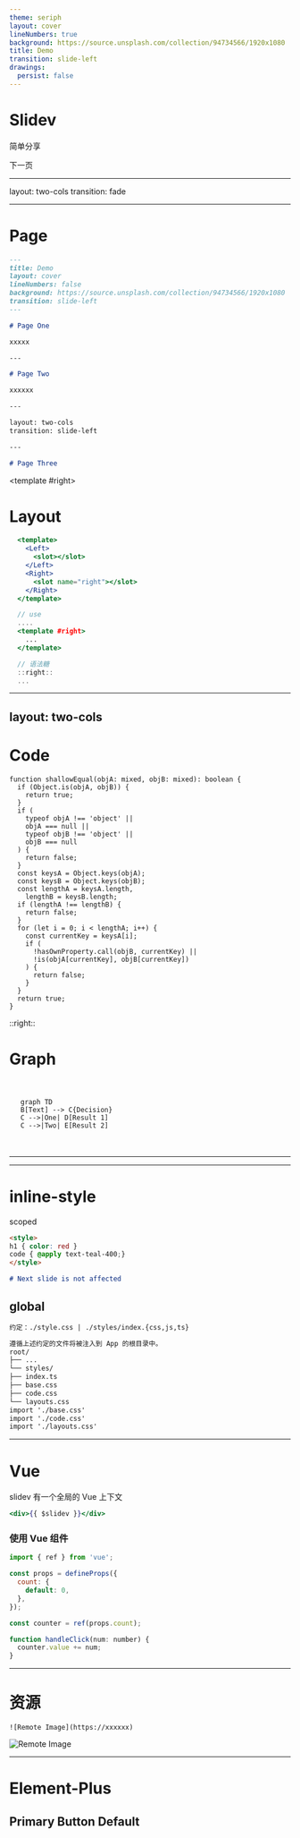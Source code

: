 ```yaml
---
theme: seriph
layout: cover
lineNumbers: true
background: https://source.unsplash.com/collection/94734566/1920x1080
title: Demo
transition: slide-left
drawings:
  persist: false
---
```


# Slidev

简单分享

<div class="pt-12">
  <span @click="$slidev.nav.next" class="px-2 py-1 rounded cursor-pointer">
   下一页 <carbon:arrow-right class="inline"/>
  </span>
</div>

---

layout: two-cols
transition: fade

---

# Page

```md
---
title: Demo
layout: cover
lineNumbers: false
background: https://source.unsplash.com/collection/94734566/1920x1080
transition: slide-left
---
```

```md
# Page One

xxxxx

---

# Page Two

xxxxxx

---

layout: two-cols
transition: slide-left

---

# Page Three
```

<template #right>

  <h1>
    Layout
  </h1>
  
  <div class="pl-2">

```jsx {1-8|10-14|16-18|all}
  <template>
    <Left>
      <slot></slot>
    </Left>
    <Right>
      <slot name="right"></slot>
    </Right>
  </template>

  // use
  ....
  <template #right>
    ...
  </template>

  // 语法糖
  ::right::
  ...
```

  </div>
</template>

---

## layout: two-cols

# Code

```tsx {all|2-4|5-9|10-|all}
function shallowEqual(objA: mixed, objB: mixed): boolean {
  if (Object.is(objA, objB)) {
    return true;
  }
  if (
    typeof objA !== 'object' ||
    objA === null ||
    typeof objB !== 'object' ||
    objB === null
  ) {
    return false;
  }
  const keysA = Object.keys(objA);
  const keysB = Object.keys(objB);
  const lengthA = keysA.length,
    lengthB = keysB.length;
  if (lengthA !== lengthB) {
    return false;
  }
  for (let i = 0; i < lengthA; i++) {
    const currentKey = keysA[i];
    if (
      !hasOwnProperty.call(objB, currentKey) ||
      !is(objA[currentKey], objB[currentKey])
    ) {
      return false;
    }
  }
  return true;
}
```

::right::

<style>
  .graph{
    display: inline-block;
    margin:20px;
  }
</style>
<h1 v-click>
Graph
</h1>
<div v-after class="graph">

```mermaid {theme: 'neutral', scale: 1}
graph TD
B[Text] --> C{Decision}
C -->|One| D[Result 1]
C -->|Two| E[Result 2]
```

</div>

---

---

# inline-style

scoped

<style>
.slidev-layout h1 {
  color: red;
  font-size: 30px
}
code {
  @apply text-teal-500 dark:text-teal-400;
}
</style>

```md
<style> 
h1 { color: red } 
code { @apply text-teal-400;}
</style>

# Next slide is not affected
```

## global

```markdown
约定：./style.css | ./styles/index.{css,js,ts}

遵循上述约定的文件将被注入到 App 的根目录中。
root/
├── ...
└── styles/
├── index.ts
├── base.css
├── code.css
└── layouts.css
import './base.css'
import './code.css'
import './layouts.css'
```

---

# Vue

slidev 有一个全局的 Vue 上下文

```jsx
<div>{{ $slidev }}</div>
```

<!-- <div>{{JSON.stringify($slidev)}}</div> -->

### 使用 Vue 组件

```jsx
import { ref } from 'vue';

const props = defineProps({
  count: {
    default: 0,
  },
});

const counter = ref(props.count);

function handleClick(num: number) {
  counter.value += num;
}
```

<Counter :count="100"/>

---

# 资源

```text
![Remote Image](https://xxxxxx)
```

![Remote Image](https://file.qingflow.com/official-page/index/v2020/logoBlack.png)

---

# Element-Plus
<a-button type="primary">Primary Button</a-button>
<n-button>Default</n-button>
<MenuTest></MenuTest>
---
